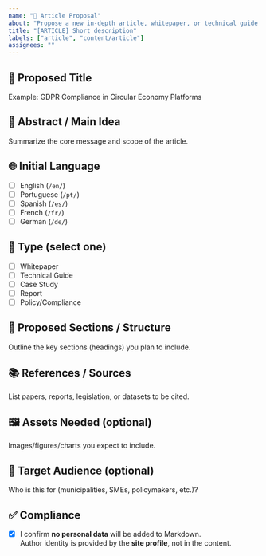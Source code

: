```yaml
---
name: "📑 Article Proposal"
about: "Propose a new in-depth article, whitepaper, or technical guide for P7CO® EcoResupply"
title: "[ARTICLE] Short description"
labels: ["article", "content/article"]
assignees: ""
---
```


## 📑 Proposed Title
Example: GDPR Compliance in Circular Economy Platforms

## 📝 Abstract / Main Idea
Summarize the core message and scope of the article.

## 🌐 Initial Language
- [ ] English (`/en/`)
- [ ] Portuguese (`/pt/`)
- [ ] Spanish (`/es/`)
- [ ] French (`/fr/`)
- [ ] German (`/de/`)

## 🧩 Type (select one)
- [ ] Whitepaper
- [ ] Technical Guide
- [ ] Case Study
- [ ] Report
- [ ] Policy/Compliance

## 🧱 Proposed Sections / Structure
Outline the key sections (headings) you plan to include.

## 📚 References / Sources
List papers, reports, legislation, or datasets to be cited.

## 🖼️ Assets Needed (optional)
Images/figures/charts you expect to include.

## 🎯 Target Audience (optional)
Who is this for (municipalities, SMEs, policymakers, etc.)?

## ✅ Compliance
- [x] I confirm **no personal data** will be added to Markdown.  
      Author identity is provided by the **site profile**, not in the content.
